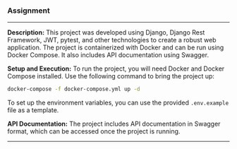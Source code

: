 ### Assignment

---

**Description:** 
This project was developed using Django, Django Rest Framework, JWT, pytest, and other technologies to create a robust web application. The project is containerized with Docker and can be run using Docker Compose. It also includes API documentation using Swagger.

**Setup and Execution:**
To run the project, you will need Docker and Docker Compose installed. Use the following command to bring the project up:
```bash
docker-compose -f docker-compose.yml up -d
```

To set up the environment variables, you can use the provided `.env.example` file as a template.

**API Documentation:** 
The project includes API documentation in Swagger format, which can be accessed once the project is running.

____